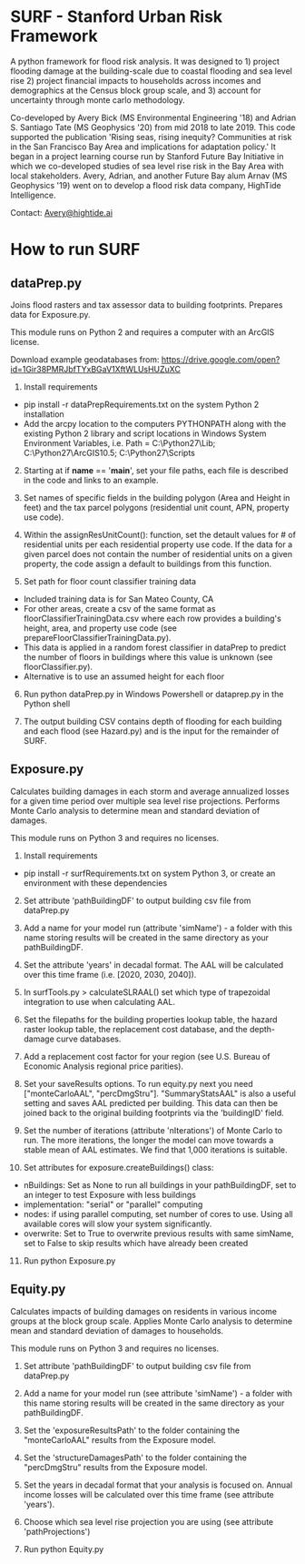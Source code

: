 # SURF - Stanford Urban Risk Framework

A python framework for flood risk analysis. It was designed to 1) project flooding damage at the building-scale due to coastal flooding and sea level rise 2) project financial impacts to households across incomes and demographics at the Census block group scale, and 3) account for uncertainty through monte carlo methodology.

Co-developed by Avery Bick (MS Environmental Engineering '18) and Adrian S. Santiago Tate (MS Geophysics '20) from mid 2018 to late 2019. This code supported the publication 'Rising seas, rising inequity? Communities at risk in the San Francisco Bay Area and implications for adaptation policy.' It began in a project learning course run by Stanford Future Bay Initiative in which we co-developed studies of sea level rise risk in the Bay Area with local stakeholders. Avery, Adrian, and another Future Bay alum Arnav (MS Geophysics '19) went on to develop a flood risk data company, HighTide Intelligence.

Contact:
Avery@hightide.ai

# How to run SURF
## dataPrep.py
Joins flood rasters and tax assessor data to building footprints. Prepares data for Exposure.py. 

This module runs on Python 2 and requires a computer with an ArcGIS license.

Download example geodatabases from: https://drive.google.com/open?id=1Gir38PMRJbfTYxBGaV1XftWLUsHUZuXC

1. Install requirements
- pip install -r dataPrepRequirements.txt on the system Python 2 installation
- Add the arcpy location to the computers PYTHONPATH along with the existing Python 2 library and script locations in Windows System Environment Variables, i.e. Path = C:\Python27\Lib; C:\Python27\ArcGIS10.5; C:\Python27\Scripts

2. Starting at if __name__ == '__main__', set your file paths, each file is described in the code and links to an example. 

3. Set names of specific fields in the building polygon (Area and Height in feet) and the tax parcel polygons (residential unit count, APN, property use code).

4. Within the assignResUnitCount(): function, set the detault values for # of residential units per each residential property use code. If the data for a given parcel does not contain the number of residential units on a given property, the code assign a default to buildings from this function.

5. Set path for floor count classifier training data
- Included training data is for San Mateo County, CA
- For other areas, create a csv of the same format as floorClassifierTrainingData.csv where each row provides a building's height, area, and property use code (see prepareFloorClassifierTrainingData.py).
- This data is applied in a random forest classifier in dataPrep to predict the number of floors in buildings where this value is unknown (see floorClassifier.py).
- Alternative is to use an assumed height for each floor

6. Run python dataPrep.py in Windows Powershell or dataprep.py in the Python shell

7. The output building CSV contains depth of flooding for each building and each flood (see Hazard.py) and is the input for the remainder of SURF.

## Exposure.py
Calculates building damages in each storm and average annualized losses for a given time period over multiple sea level rise projections. Performs Monte Carlo analysis to determine mean and standard deviation of damages.

This module runs on Python 3 and requires no licenses.

1. Install requirements
- pip install -r surfRequirements.txt on system Python 3, or create an environment with these dependencies

2. Set attribute 'pathBuildingDF' to output building csv file from dataPrep.py

3. Add a name for your model run (attribute 'simName') - a folder with this name storing results will be created in the same directory as your pathBuildingDF.

4. Set the attribute 'years' in decadal format. The AAL will be calculated over this time frame (i.e. [2020, 2030, 2040]).

5. In surfTools.py > calculateSLRAAL() set which type of trapezoidal integration to use when calculating AAL.

6. Set the filepaths for the building properties lookup table, the hazard raster lookup table, the replacement cost database, and the depth-damage curve databases.

7. Add a replacement cost factor for your region (see U.S. Bureau of Economic Analysis regional price parities).

8. Set your saveResults options. To run equity.py next you need ["monteCarloAAL", "percDmgStru"]. "SummaryStatsAAL" is also a useful setting and saves AAL predicted per building. This data can then be joined back to the original building footprints via the 'buildingID' field.

9. Set the number of iterations (attribute 'nIterations') of Monte Carlo to run. The more iterations, the longer the model can move towards a stable mean of AAL estimates. We find that 1,000 iterations is suitable.

10. Set attributes for exposure.createBuildings() class:
- nBuildings: Set as None to run all buildings in your pathBuildingDF, set to an integer to test Exposure with less buildings
- implementation: "serial" or "parallel" computing
- nodes: if using parallel computing, set number of cores to use. Using all available cores will slow your system significantly.
- overwrite: Set to True to overwrite previous results with same simName, set to False to skip results which have already been created

11. Run python Exposure.py

## Equity.py
Calculates impacts of building damages on residents in various income groups at the block group scale. Applies Monte Carlo analysis to determine mean and standard deviation of damages to households.

This module runs on Python 3 and requires no licenses.

1. Set attribute 'pathBuildingDF' to output building csv file from dataPrep.py

2. Add a name for your model run (see attribute 'simName') - a folder with this name storing results will be created in the same directory as your pathBuildingDF.

3. Set the 'exposureResultsPath' to the folder containing the "monteCarloAAL" results from the Exposure model.

4. Set the 'structureDamagesPath' to the folder containing the "percDmgStru" results from the Exposure model.

5. Set the years in decadal format that your analysis is focused on. Annual income losses will be calculated over this time frame (see attribute 'years').

6. Choose which sea level rise projection you are using (see attribute 'pathProjections')

7. Run python Equity.py